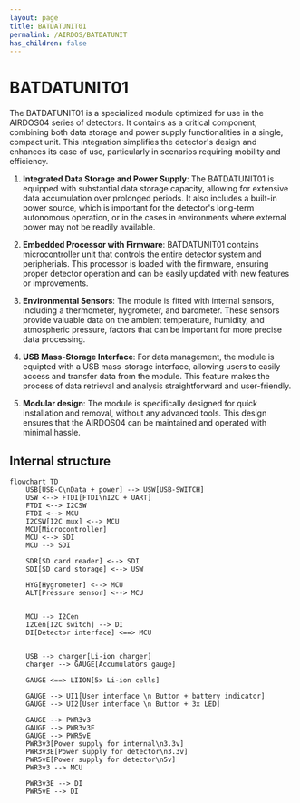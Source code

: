 ```yaml
---
layout: page
title: BATDATUNIT01
permalink: /AIRDOS/BATDATUNIT
has_children: false
---
```


# BATDATUNIT01


The BATDATUNIT01 is a specialized module optimized for use in the AIRDOS04 series of detectors. It contains as a critical component, combining both data storage and power supply functionalities in a single, compact unit. This integration simplifies the detector's design and enhances its ease of use, particularly in scenarios requiring mobility and efficiency.

1. **Integrated Data Storage and Power Supply**: The BATDATUNIT01 is equipped with substantial data storage capacity, allowing for extensive data accumulation over prolonged periods. It also includes a built-in power source, which is important for the detector's long-term autonomous operation, or in the cases in environments where external power may not be readily available.

1. **Embedded Processor with Firmware**: BATDATUNIT01 contains microcontroller unit that controls the entire detector system and peripherials. This processor is loaded with the firmware, ensuring proper detector operation and can be easily updated with new features or improvements.

1. **Environmental Sensors**: The module is fitted with internal sensors, including a thermometer, hygrometer, and barometer. These sensors provide valuable data on the ambient temperature, humidity, and atmospheric pressure, factors that can be important for more precise data processing.

1. **USB Mass-Storage Interface**: For data management, the module is equipted with a USB mass-storage interface, allowing users to easily access and transfer data from the module. This feature makes the process of data retrieval and analysis straightforward and user-friendly.

1. **Modular design**: The module is specifically designed for quick installation and removal, without any advanced tools. This design ensures that the AIRDOS04 can be maintained and operated with minimal hassle.


## Internal structure

```mermaid
flowchart TD
    USB[USB-C\nData + power] --> USW[USB-SWITCH]
    USW <--> FTDI[FTDI\nI2C + UART]
    FTDI <--> I2CSW
    FTDI <--> MCU
    I2CSW[I2C mux] <--> MCU
    MCU[Microcontroller]
    MCU <--> SDI
    MCU --> SDI

    SDR[SD card reader] <--> SDI
    SDI[SD card storage] <--> USW

    HYG[Hygrometer] <--> MCU
    ALT[Pressure sensor] <--> MCU


    MCU --> I2Cen
    I2Cen[I2C switch] --> DI
    DI[Detector interface] <==> MCU


    USB --> charger[Li-ion charger]
    charger --> GAUGE[Accumulators gauge]

    GAUGE <==> LIION[5x Li-ion cells]

    GAUGE --> UI1[User interface \n Button + battery indicator]
    GAUGE --> UI2[User interface \n Button + 3x LED]

    GAUGE --> PWR3v3
    GAUGE --> PWR3v3E
    GAUGE --> PWR5vE
    PWR3v3[Power supply for internal\n3.3v]
    PWR3v3E[Power supply for detector\n3.3v]
    PWR5vE[Power supply for detector\n5v]
    PWR3v3 --> MCU

    PWR3v3E --> DI
    PWR5vE --> DI

```
